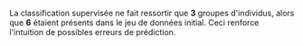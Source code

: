 La classification supervisée ne fait ressortir que **3** groupes d'individus, alors que **6** étaient présents dans le jeu de données initial. Ceci renforce l'intuition de possibles erreurs de prédiction.